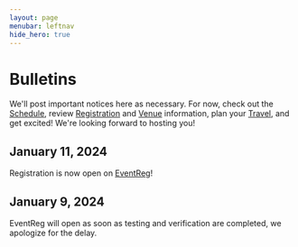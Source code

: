 ```yaml
---
layout: page
menubar: leftnav
hide_hero: true
---
```


# Bulletins

We'll post important notices here as necessary. For now, check out the [Schedule](/schedule), review [Registration](/registration) and [Venue](/venues) information, plan your [Travel](/travel), and get excited! We're looking forward to hosting you!

## January 11, 2024

Registration is now open on [EventReg](https://eventreg.orienteeringusa.org/eventregister/register/start/jn2024)!

## January 9, 2024

EventReg will open as soon as testing and verification are completed, we apologize for the delay.
